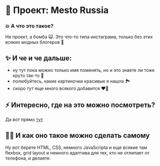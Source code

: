 # 🌲 Проект: Mesto Russia 

### 💥 А что это такое? 

Не проект, а бомба 🙀. Это что-то типа инстаграма, только без этих всяких модных блогеров 🤠

## ✨ И че и че дальше:

* ну тут пока можно только имя поменять, но и это знаете ли тоже круто так-то 🤘
* полюбуйтесь, какие картиночки красивые я нашла 🏞
* скоро тут еще много всякого добавится ❤️‍🔥

## ⚡ Интересно, где на это можно посмотреть?

Да вот прямо [тут](https://iren4ik.github.io/russian-travel/)

## 👩‍💻 И как оно такое можно сделать самому

Ну вот берете HTML, CSS, немного JavaScriptа и еще всякие там flexbox, grid layout и немного адаптива для тех, кто не отлипает от телефона, и делаете.


